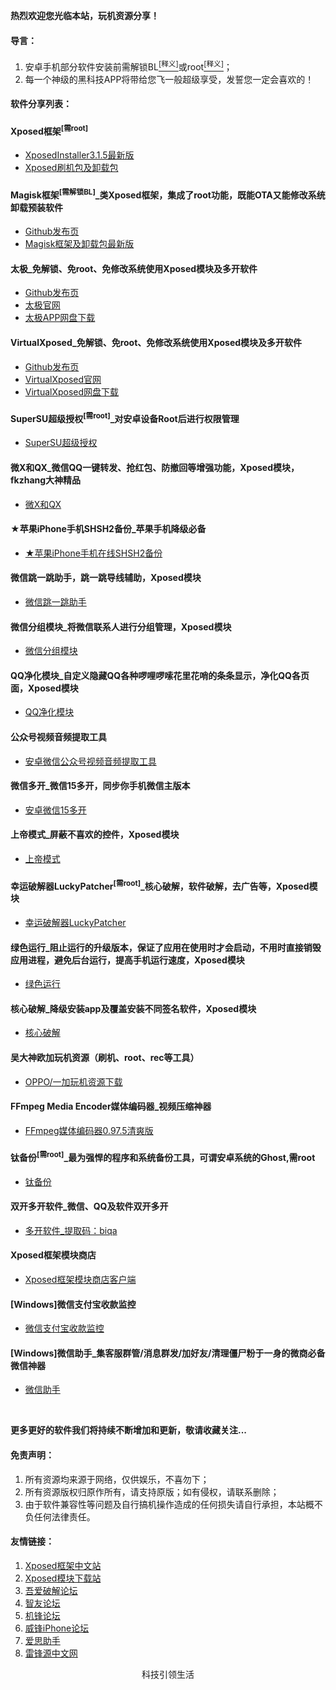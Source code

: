 <p><strong>热烈欢迎您光临本站，玩机资源分享！</strong> </p>

<h4 id="导言">导言：</h4>
<ol>
  <li>安卓手机部分软件安装前需解锁BL<a href="https://baike.baidu.com/item/BootLoader/8733520?fr=aladdin"><sup>[释义]</sup></a>或root<a href="https://baike.baidu.com/item/root/73226"><sup>[释义]</sup></a>；</li>
  <li>每一个神级的黑科技APP将带给您飞一般超级享受，发誓您一定会喜欢的！</li>
</ol>

<h4 id="软件分享列表">软件分享列表：</h4>

<h4 id="Xposed框架">Xposed框架<sup>[需root]</sup></h4>
<ul>
  <li><a href="https://forum.xda-developers.com/showthread.php?t=3034811">XposedInstaller3.1.5最新版</a></li>
  <li><a href="https://dl-xda.xposed.info/framework/">Xposed刷机包及卸载包</a></li>
</ul>

<h4 id="Magisk框架">Magisk框架<sup>[需解锁BL]</sup>_类Xposed框架，集成了root功能，既能OTA又能修改系统卸载预装软件</h4>
<ul>
  <li><a href="https://github.com/topjohnwu/Magisk/releases">Github发布页</a></li>
  <li><a href="https://forum.xda-developers.com/apps/magisk/official-magisk-v7-universal-systemless-t3473445">Magisk框架及卸载包最新版</a></li>  
</ul>

<h4 id="taichi">太极_免解锁、免root、免修改系统使用Xposed模块及多开软件</h4>
<ul>
  <li><a href="https://taichi.cool/README_CN.html">Github发布页</a></li>
  <li><a href="https://www.taichi-app.com">太极官网</a></li>
  <li><a href="https://www.lanzous.com/b632846">太极APP网盘下载</a></li>
</ul>

<h4 id="VirtualXposed">VirtualXposed_免解锁、免root、免修改系统使用Xposed模块及多开软件</h4>
<ul>
  <li><a href="https://github.com/android-hacker/VirtualXposed/releases">Github发布页</a></li>
  <li><a href="http://vxposed.com/">VirtualXposed官网</a></li>
  <li><a href="https://www.lanzous.com/b633812">VirtualXposed网盘下载</a></li>
</ul>

<h4 id="supersu">SuperSU超级授权<sup>[需root]</sup>_对安卓设备Root后进行权限管理</h4>
<ul>
  <li><a href="http://www.supersu.com/download">SuperSU超级授权</a></li>
</ul>

<h4 id="WXQX">微X和QX_微信QQ一键转发、抢红包、防撤回等增强功能，Xposed模块，fkzhang大神精品</h4>
<ul>
  <li><a href="https://pan.lanzou.com/b44314">微X和QX</a></li>
</ul>

<h4 id="iPhoneSHSH2">★苹果iPhone手机SHSH2备份_苹果手机降级必备</h4>
<ul>
  <li><a href="https://tsssaver.1conan.com">★苹果iPhone手机在线SHSH2备份</a></li>
</ul>

<h4 id="微信跳一跳助手">微信跳一跳助手，跳一跳导线辅助，Xposed模块</h4>
<ul>
  <li><a href="https://pan.baidu.com/s/1im3w-f1ETkkst-HvIWq5vg">微信跳一跳助手</a></li>
</ul>

<h4 id="微信分组模块">微信分组模块_将微信联系人进行分组管理，Xposed模块</h4>
<ul>
  <li><a href="https://www.coolapk.com/apk/site.cyningxu.grouphelper">微信分组模块</a></li>
</ul>

<h4 id="QQ净化">QQ净化模块_自定义隐藏QQ各种啰哩啰嗦花里花哨的条条显示，净化QQ各页面，Xposed模块</h4>
<ul>
  <li><a href="https://github.com/zpp0196/QQPurify/releases">QQ净化模块</a></li>
</ul>

<h4 id="公众号视频音频提取工具">公众号视频音频提取工具</h4>
<ul>
  <li><a href="https://pan.baidu.com/s/1jJO3bR9nFPXXOx4gr-uvhQ">安卓微信公众号视频音频提取工具</a></li>
</ul>

<h4 id="微信多开">微信多开_微信15多开，同步你手机微信主版本</h4>
<ul>
  <li><a href="https://pan.baidu.com/s/1lxhu-8gslgwpSRAeCIkXEQ">安卓微信15多开</a></li>
</ul>

<h4 id="上帝模式">上帝模式_屏蔽不喜欢的控件，Xposed模块</h4>
<ul>
  <li><a href="https://www.coolapk.com/apk/com.viewblocker.jrsen">上帝模式</a></li>
</ul>

<h4 id="幸运破解器">幸运破解器LuckyPatcher<sup>[需root]</sup>_核心破解，软件破解，去广告等，Xposed模块</h4>
<ul>
  <li><a href="https://pan.baidu.com/s/1oAgMQwE">幸运破解器LuckyPatcher</a></li>
</ul>

<h4 id="绿色运行">绿色运行_阻止运行的升级版本，保证了应用在使用时才会启动，不用时直接销毁应用进程，避免后台运行，提高手机运行速度，Xposed模块</h4>
<ul>
  <li><a href="https://pan.baidu.com/s/1kx8uSNjU0SJZtQwF3CmSbw">绿色运行</a></li>
</ul>

<h4 id="核心破解">核心破解_降级安装app及覆盖安装不同签名软件，Xposed模块</h4>
<ul>
  <li><a href="https://www.coolapk.com/apk/com.coderstory.toolkit">核心破解</a></li>
</ul>

<h4 id="欧加资源">吴大神欧加玩机资源（刷机、root、rec等工具）</h4>
<ul>
  <li><a href="http://wuxianlin.com/">OPPO/一加玩机资源下载</a></li>
</ul>

<h4 id="FFmpeg媒体编码器">FFmpeg Media Encoder媒体编码器_视频压缩神器</h4>
<ul>
  <li><a href="https://pan.baidu.com/s/1ggigJpp">FFmpeg媒体编码器0.97.5清爽版</a></li>
</ul>

<h4 id="钛备份">钛备份<sup>[需root]</sup>_最为强悍的程序和系统备份工具，可谓安卓系统的Ghost,需root</h4>
<ul>
  <li><a href="https://pan.baidu.com/s/16bm3gRnEKOuMxdC7sf4ZXw">钛备份</a></li>
</ul>

<h4 id="双开软件">双开多开软件_微信、QQ及软件双开多开</h4>
<ul>
  <li><a href="https://pan.baidu.com/s/1A1yNdoHZcwaw5c7kHGGypQ">多开软件_提取码：biqa</a></li>
</ul>

<h4 id="X商店">Xposed框架模块商店</h4>
<ul>
  <li><a href="https://pan.baidu.com/s/1ZUbC073O3WTLohHODB2Ynw">Xposed框架模块商店客户端</a></li>
</ul>

<h4 id="微信助手">[Windows]微信支付宝收款监控</h4>
<ul>
  <li><a href="https://pan.baidu.com/s/1QGyI00bVJQx01AqM2p-jYw">微信支付宝收款监控</a></li>
</ul>

<h4 id="微信助手">[Windows]微信助手_集客服群管/消息群发/加好友/清理僵尸粉于一身的微商必备微信神器</h4>
<ul>
  <li><a href="https://pan.baidu.com/s/1UpljD01d12K8EanSZOewtA">微信助手</a></li>
</ul>

<br>
<p><strong>更多更好的软件我们将持续不断增加和更新，敬请收藏关注...</strong> </p>

<h4 id="免责声明">免责声明：</h4>
<ol>
  <li>所有资源均来源于网络，仅供娱乐，不喜勿下；</li>
  <li>所有资源版权归原作所有，请支持原版；如有侵权，请联系删除；</li>
  <li>由于软件兼容性等问题及自行搞机操作造成的任何损失请自行承担，本站概不负任何法律责任。</li>
</ol>

<h4 id="友情链接">友情链接：</h4>
<ol>
  <li><a href="http://xposed.appkg.com/">Xposed框架中文站</a></li> 
  <li><a href="https://repo.xposed.info/module-overview">Xposed模块下载站</a></li>
  <li><a href="http://www.52pojie.cn">吾爱破解论坛</a></li>
  <li><a href="http://bbs.zhiyoo.com">智友论坛</a></li>
  <li><a href="http://bbs.gfan.com">机锋论坛</a></li>
  <li><a href="https://www.feng.com">威锋iPhone论坛</a></li>
  <li><a href="https://www.i4.cn">爱思助手</a></li>
  <li><a href="https://www.abcydia.com">雷锋源中文网</a></li>
</ol>

<div align="center">科技引领生活 
</div>
